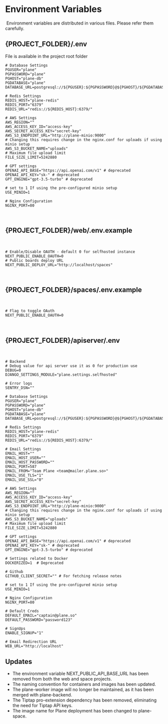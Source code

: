 # Environment Variables

​
Environment variables are distributed in various files. Please refer them carefully.

## {PROJECT_FOLDER}/.env

File is available in the project root folder​

```
# Database Settings
PGUSER="plane"
PGPASSWORD="plane"
PGHOST="plane-db"
PGDATABASE="plane"
DATABASE_URL=postgresql://${PGUSER}:${PGPASSWORD}@${PGHOST}/${PGDATABASE}
​
# Redis Settings
REDIS_HOST="plane-redis"
REDIS_PORT="6379"
REDIS_URL="redis://${REDIS_HOST}:6379/"
​
# AWS Settings
AWS_REGION=""
AWS_ACCESS_KEY_ID="access-key"
AWS_SECRET_ACCESS_KEY="secret-key"
AWS_S3_ENDPOINT_URL="http://plane-minio:9000"
# Changing this requires change in the nginx.conf for uploads if using minio setup
AWS_S3_BUCKET_NAME="uploads"
# Maximum file upload limit
FILE_SIZE_LIMIT=5242880
​
# GPT settings
OPENAI_API_BASE="https://api.openai.com/v1" # deprecated
OPENAI_API_KEY="sk-" # deprecated
GPT_ENGINE="gpt-3.5-turbo" # deprecated
​
# set to 1 If using the pre-configured minio setup
USE_MINIO=1
​
# Nginx Configuration
NGINX_PORT=80
```

​

## {PROJECT_FOLDER}/web/.env.example

​

```
# Enable/Disable OAUTH - default 0 for selfhosted instance
NEXT_PUBLIC_ENABLE_OAUTH=0
# Public boards deploy URL
NEXT_PUBLIC_DEPLOY_URL="http://localhost/spaces"
```

​

## {PROJECT_FOLDER}/spaces/.env.example

​

```
# Flag to toggle OAuth
NEXT_PUBLIC_ENABLE_OAUTH=0
```

​

## {PROJECT_FOLDER}/apiserver/.env

​

```
# Backend
# Debug value for api server use it as 0 for production use
DEBUG=0
DJANGO_SETTINGS_MODULE="plane.settings.selfhosted"
​
# Error logs
SENTRY_DSN=""
​
# Database Settings
PGUSER="plane"
PGPASSWORD="plane"
PGHOST="plane-db"
PGDATABASE="plane"
DATABASE_URL=postgresql://${PGUSER}:${PGPASSWORD}@${PGHOST}/${PGDATABASE}
​
# Redis Settings
REDIS_HOST="plane-redis"
REDIS_PORT="6379"
REDIS_URL="redis://${REDIS_HOST}:6379/"
​
# Email Settings
EMAIL_HOST=""
EMAIL_HOST_USER=""
EMAIL_HOST_PASSWORD=""
EMAIL_PORT=587
EMAIL_FROM="Team Plane <team@mailer.plane.so>"
EMAIL_USE_TLS="1"
EMAIL_USE_SSL="0"
​
# AWS Settings
AWS_REGION=""
AWS_ACCESS_KEY_ID="access-key"
AWS_SECRET_ACCESS_KEY="secret-key"
AWS_S3_ENDPOINT_URL="http://plane-minio:9000"
# Changing this requires change in the nginx.conf for uploads if using minio setup
AWS_S3_BUCKET_NAME="uploads"
# Maximum file upload limit
FILE_SIZE_LIMIT=5242880
​
# GPT settings
OPENAI_API_BASE="https://api.openai.com/v1" # deprecated
OPENAI_API_KEY="sk-" # deprecated
GPT_ENGINE="gpt-3.5-turbo" # deprecated
​
# Settings related to Docker
DOCKERIZED=1  # Deprecated

# Github
GITHUB_CLIENT_SECRET="" # For fetching release notes
​
# set to 1 If using the pre-configured minio setup
USE_MINIO=1
​
# Nginx Configuration
NGINX_PORT=80
​
# Default Creds
DEFAULT_EMAIL="captain@plane.so"
DEFAULT_PASSWORD="password123"
​
# SignUps
ENABLE_SIGNUP="1"
​
# Email Redirection URL
WEB_URL="http://localhost"
```

## Updates​

- The environment variable NEXT_PUBLIC_API_BASE_URL has been removed from both the web and space projects.
- The naming convention for containers and images has been updated.
- The plane-worker image will no longer be maintained, as it has been merged with plane-backend.
- The Tiptap pro-extension dependency has been removed, eliminating the need for Tiptap API keys.
- The image name for Plane deployment has been changed to plane-space.
